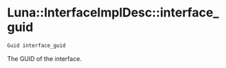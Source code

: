 # Luna::InterfaceImplDesc::interface_guid

```c++
Guid interface_guid
```

The GUID of the interface. 

